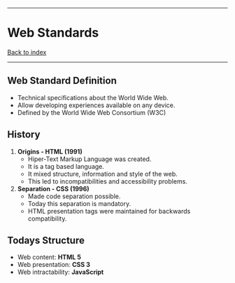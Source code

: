 
---
# Web Standards

[Back to index](../README.md)

---

## Web Standard Definition

- Technical specifications about the World Wide Web.
- Allow developing experiences available on any device.
- Defined by the World Wide Web Consortium (W3C)

## History 

1. **Origins - HTML (1991)**
	- Hiper-Text Markup Language was created.
	- It is a tag based language.
	- It mixed structure, information and style of the web.
	- This led to incompatibilities and accessibility problems.
2. **Separation - CSS (1996)**
	- Made code separation possible.
	- Today this separation is mandatory.
	- HTML presentation tags were maintained for backwards compatibility.

## Todays Structure

- Web content: **HTML 5**
- Web presentation: **CSS 3**
- Web intractability: **JavaScript**